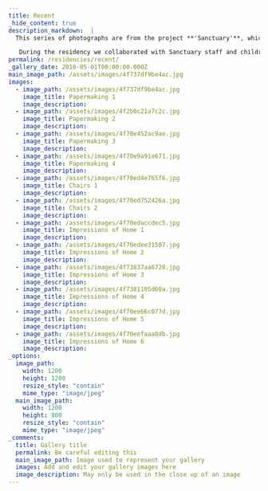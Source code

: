 ```yaml
---
title: Recent
_hide_content: true
description_markdown:  |
  This series of photographs are from the project **'Sanctuary'**, which took place in Kenya in July 2011. They include images of work made during the residency and exhibited at the National Museum of Kenya in Nairobi. The **'Sanctuary for Sick Children'** where the residency was hosted, is a charity that works with children who have a range of physical disabilties. Staff also work to make a variety of products such as paper incorporating natural materials such as fibre from banana trees and petals from bougainvillea petals of different colours.

   During the residency we collaborated with Sanctuary staff and children on a project where they were asked to bring objects or ideas which symbolise home for them. Objects including a Masai warrior's arrow , a front door key and text including a line from a song all became part of the project. These were then cast in aluminium and displayed against a  backdrop of rich, dark soil found in this region, creating the work **'Impressions of Home'**.
permalink: /residencies/recent/
_gallery_date: 2016-05-01T00:00:00.000Z
main_image_path: /assets/images/4f737df9be4ac.jpg
images:            
  - image_path: /assets/images/4f737df9be4ac.jpg
    image_title: Papermaking 1
    image_description:   
  - image_path: /assets/images/4f2b0c21a7c2c.jpg
    image_title: Papermaking 2
    image_description:  
  - image_path: /assets/images/4f70e452ac9ae.jpg
    image_title: Papermaking 3
    image_description:  
  - image_path: /assets/images/4f70e9a91e671.jpg
    image_title: Papermaking 4
    image_description:   
  - image_path: /assets/images/4f70ed4e765f6.jpg
    image_title: Chairs 1
    image_description:  
  - image_path: /assets/images/4f70ed752426a.jpg
    image_title: Chairs 2
    image_description: 
  - image_path: /assets/images/4f70edaccdec5.jpg
    image_title: Impressions of Home 1
    image_description:   
  - image_path: /assets/images/4f70edee31507.jpg
    image_title: Impressions of Home 2
    image_description:  
  - image_path: /assets/images/4f73837aa6728.jpg
    image_title: Impressions of Home 3
    image_description: 
  - image_path: /assets/images/4f7381105d60a.jpg
    image_title: Impressions of Home 4
    image_description:   
  - image_path: /assets/images/4f70ee66c077d.jpg
    image_title: Impressions of Home 5
    image_description:  
  - image_path: /assets/images/4f70eefaaa8db.jpg
    image_title: Impressions of Home 6
    image_description:         
_options:
  image_path:
    width: 1200
    height: 1200
    resize_style: "contain"
    mime_type: "image/jpeg"
  main_image_path:
    width: 1200
    height: 800
    resize_style: "contain"
    mime_type: "image/jpeg"
_comments:
  title: Gallery title
  permalink: Be careful editing this
  main_image_path: Image used to represent your gallery
  images: Add and edit your gallery images here
  image_description: May only be used in the close up of an image
---
```


